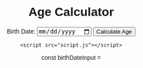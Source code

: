 
<!DOCTYPE html>
<html lang="en">
<head>
    <meta charset="UTF-8">
    <meta name="viewport" content="width=device-width, initial-scale=1.0">
    <title>Age Calculator</title>
    <style>
        body {
    font-family: Arial, sans-serif;
    text-align: center;
}

.age-calculator {
    width: 300px;
    margin: 40px auto;
    background-color: #f0f0f0;
    padding: 20px;
    border: 1px solid #ddd;
    border-radius: 10px;
    box-shadow: 0 0 10px rgba(0, 0, 0, 0.1);
}

label {
    display: block;
    margin-bottom: 10px;
}

input[type="date"] {
    width: 100%;
    height: 30px;
    margin-bottom: 20px;
    padding: 10px;
    border: 1px solid #ccc;
}

button {
    width: 100%;
    height: 30px;
    background-color: #4CAF50;
    color: #fff;
    border: none;
    border-radius: 5px;
    cursor: pointer;
}

button:hover {
    background-color: #3e8e41;
}

#result {
    font-size: 24px;
    font-weight: bold;
    margin-top: 20px;
}
    </style>
</head>
<body>
    <script>
        document.getElementById('birth-date');
const calculateButton = document.getElementById('calculate-btn');
const resultElement = document.getElementById('result');

calculateButton.addEventListener('click', (e) => {
    e.preventDefault();
    const birthDate = new Date(birthDateInput.value);
    const today = new Date();
    const age = calculateAge(birthDate, today);
    resultElement.textContent = `You are ${age.years} years, ${age.months} months, and ${age.days} days old.`;
});

function calculateAge(birthDate, today) {
    let years = today.getFullYear() - birthDate.getFullYear();
    let months = today.getMonth() - birthDate.getMonth();
    let days = today.getDate() - birthDate.getDate();

    if (months < 0) {
        years--;
        months += 12;
    }

    if (days < 0) {
        months--;
        days += getDaysInMonth(today.getFullYear(), today.getMonth() - 1);
    }

    return { years, months, days };
}

function getDaysInMonth(year, month) {
    return new Date(year, month + 1, 0).getDate();
}
    </script>
    <div class="age-calculator">
        <h1>Age Calculator</h1>
        <form>
            <label for="birth-date">Birth Date:</label>
            <input type="date" id="birth-date" required>
            <button id="calculate-btn">Calculate Age</button>
        </form>
        <p id="result"></p>
    </div>

    <script src="script.js"></script>
</body>
</html>



const birthDateInput = 
```
